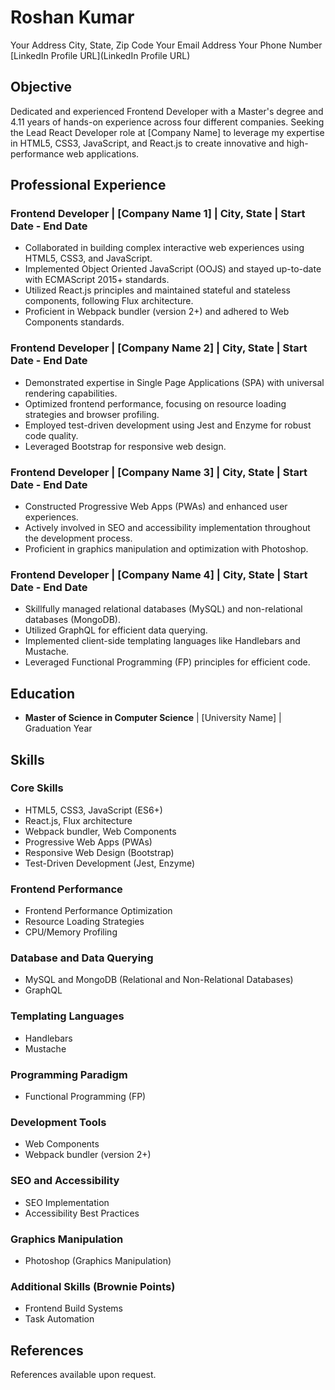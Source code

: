 # Roshan Kumar
Your Address
City, State, Zip Code
Your Email Address
Your Phone Number
[LinkedIn Profile URL](LinkedIn Profile URL)

## Objective
Dedicated and experienced Frontend Developer with a Master's degree and 4.11 years of hands-on experience across four different companies. Seeking the Lead React Developer role at [Company Name] to leverage my expertise in HTML5, CSS3, JavaScript, and React.js to create innovative and high-performance web applications.

## Professional Experience

### Frontend Developer | [Company Name 1] | City, State | Start Date - End Date
- Collaborated in building complex interactive web experiences using HTML5, CSS3, and JavaScript.
- Implemented Object Oriented JavaScript (OOJS) and stayed up-to-date with ECMAScript 2015+ standards.
- Utilized React.js principles and maintained stateful and stateless components, following Flux architecture.
- Proficient in Webpack bundler (version 2+) and adhered to Web Components standards.

### Frontend Developer | [Company Name 2] | City, State | Start Date - End Date
- Demonstrated expertise in Single Page Applications (SPA) with universal rendering capabilities.
- Optimized frontend performance, focusing on resource loading strategies and browser profiling.
- Employed test-driven development using Jest and Enzyme for robust code quality.
- Leveraged Bootstrap for responsive web design.

### Frontend Developer | [Company Name 3] | City, State | Start Date - End Date
- Constructed Progressive Web Apps (PWAs) and enhanced user experiences.
- Actively involved in SEO and accessibility implementation throughout the development process.
- Proficient in graphics manipulation and optimization with Photoshop.

### Frontend Developer | [Company Name 4] | City, State | Start Date - End Date
- Skillfully managed relational databases (MySQL) and non-relational databases (MongoDB).
- Utilized GraphQL for efficient data querying.
- Implemented client-side templating languages like Handlebars and Mustache.
- Leveraged Functional Programming (FP) principles for efficient code.

## Education
- **Master of Science in Computer Science** | [University Name] | Graduation Year

## Skills

### Core Skills
- HTML5, CSS3, JavaScript (ES6+)
- React.js, Flux architecture
- Webpack bundler, Web Components
- Progressive Web Apps (PWAs)
- Responsive Web Design (Bootstrap)
- Test-Driven Development (Jest, Enzyme)

### Frontend Performance
- Frontend Performance Optimization
- Resource Loading Strategies
- CPU/Memory Profiling

### Database and Data Querying
- MySQL and MongoDB (Relational and Non-Relational Databases)
- GraphQL

### Templating Languages
- Handlebars
- Mustache

### Programming Paradigm
- Functional Programming (FP)

### Development Tools
- Web Components
- Webpack bundler (version 2+)

### SEO and Accessibility
- SEO Implementation
- Accessibility Best Practices

### Graphics Manipulation
- Photoshop (Graphics Manipulation)

### Additional Skills (Brownie Points)
- Frontend Build Systems
- Task Automation

## References
References available upon request.
